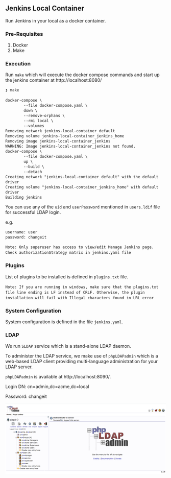 ## Jenkins Local Container

Run Jenkins in your local as a docker container.

### Pre-Requisites

1. Docker
2. Make

### Execution

Run `make` which will execute the docker compose commands and start up the jenkins container at http://localhost:8080/

```shell
❯ make

docker-compose \
        --file docker-compose.yaml \
        down \
        --remove-orphans \
        --rmi local \
        --volumes
Removing network jenkins-local-container_default
Removing volume jenkins-local-container_jenkins_home
Removing image jenkins-local-container_jenkins
WARNING: Image jenkins-local-container_jenkins not found.
docker-compose \
        --file docker-compose.yaml \
        up \
        --build \
        --detach
Creating network "jenkins-local-container_default" with the default driver
Creating volume "jenkins-local-container_jenkins_home" with default driver
Building jenkins
```

You can use any of the `uid` and `userPassword` mentioned in `users.ldif` file for successful LDAP login.

e.g.
```text
username: user
password: changeit
```

`Note: Only superuser has access to view/edit Manage Jenkins page. Check authorizationStrategy matrix in jenkins.yaml file`

### Plugins

List of plugins to be installed is defined in `plugins.txt` file.

`Note: If you are running in windows, make sure that the plugins.txt file line ending is LF instead of CRLF. Otherwise, the plugin installation will fail with Illegal characters found in URL error`

### System Configuration

System configuration is defined in the file `jenkins.yaml`.

### LDAP

We run `SLDAP` service which is a stand-alone LDAP daemon. 

To administer the LDAP service, we make use of `phpLDAPadmin` which is a web-based LDAP client providing multi-language administration for your LDAP server.

`phpLDAPadmin` is available at http://localhost:8090/.


Login DN: cn=admin,dc=acme,dc=local

Password: changeit

![phpLDAPadmin](images/phpLDAPadmin.png?raw=true)